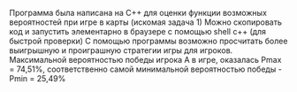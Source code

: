 Программа была написана на С++ для оценки функции возможных вероятностей при игре в карты (искомая задача 1)
Можно скопировать код и запустить элементарно в браузере с помощью shell c++ (для быстрой проверки)
С помощью программы возможно просчитать более выигрышную и проиграшную стратегии игры для игроков.
Максимальной вероятностью победы игрока А в игре, оказалась Pmax = 74,51%, соответственно самой минимальной вероятностью победы - Pmin = 25,49%
